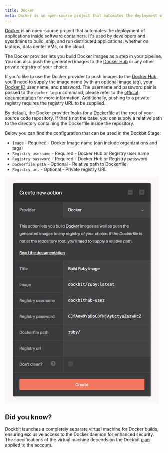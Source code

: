 ```yaml
---
title: Docker
meta: Docker is an open-source project that automates the deployment of applications inside software containers.
---
```


[Docker](https://www.docker.com) is an open-source project that automates the deployment of applications inside software containers. It's used by developers and sysadmins to build, ship, and run distributed applications, whether on laptops, data center VMs, or the cloud.

The Docker provider lets you build Docker images as a step in your pipeline. You can also push the generated images to the [Docker Hub](https://hub.docker.com) or any other private registry of your choice.

If you'd like to use the Docker provider to push images to the [Docker Hub](https://hub.docker.com), you'll need to supply the image name (with an optional image tag), your [Docker ID](https://docs.docker.com/docker-hub/#create-a-docker-id) user name, and password. The username and password pair is passed to the `docker login` command, please refer to the [official documentation](https://docs.docker.com/engine/reference/commandline/login/) for more information. Additionally, pushing to a private registry requires the registry URL to be supplied.

By default, the Docker provider looks for a [Dockerfile](https://docs.docker.com/engine/reference/builder/) at the root of your source code repository. If that's not the case, you can supply a relative path to the directory containing the Dockerfile inside the repository.

Below you can find the configuration that can be used in the Dockbit Stage:

* ```Image``` - Required - Docker Image name (can include organizations and tags)
* ```Registry username``` - Required - Docker Hub or Registry user name
* ```Registry password``` - Required - Docker Hub or Registry password
* ```Dockerfile path``` - Optional - Relative path to Dockerfile
* ```Registry url``` - Optional - Private registry URL

![Docker](../images/integrations/docker.png)

## Did you know?

Dockbit launches a completely separate virtual machine for Docker builds, ensuring exclusive access to the Docker daemon for enhanced security. The specifications of the virtual machine depends on the Dockbit [plan](../../using-dockbit/plans) applied to the account.
